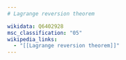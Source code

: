 ```yaml
---
# Lagrange reversion theorem

wikidata: Q6402928
msc_classification: "05"
wikipedia_links:
  - "[[Lagrange reversion theorem]]"
---
```

